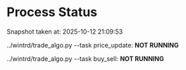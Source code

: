 # Process Status

Snapshot taken at: 2025-10-12 21:09:53

../wintrd/trade_algo.py --task price_update: **NOT RUNNING**

../wintrd/trade_algo.py --task buy_sell: **NOT RUNNING**

